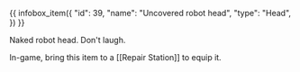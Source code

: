 {{ infobox_item({
	"id": 39,
	"name": "Uncovered robot head",
	"type": "Head",
}) }}

Naked robot head. Don't laugh.

In-game, bring this item to a [[Repair Station]] to equip it.